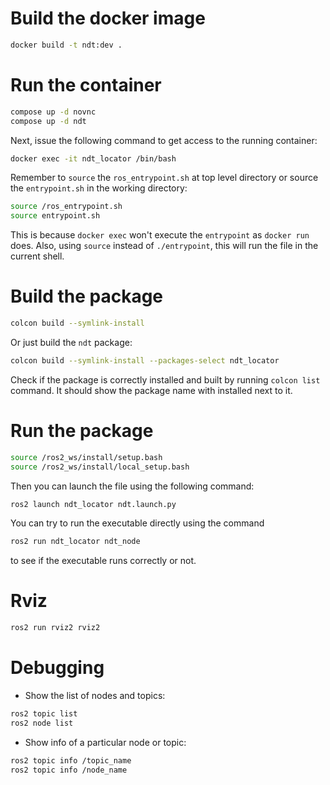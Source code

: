 # Build the docker image
```bash
docker build -t ndt:dev .
```

# Run the container

```bash
compose up -d novnc
compose up -d ndt
```

Next, issue the following command to get access to the running container:
```bash
docker exec -it ndt_locator /bin/bash
```
Remember to `source` the `ros_entrypoint.sh` at top level directory or source
the `entrypoint.sh` in the working directory:
```bash
source /ros_entrypoint.sh
source entrypoint.sh
```
This is because `docker exec` won't execute the `entrypoint` as `docker run`
does. Also, using `source` instead of `./entrypoint`, this will run the file in the
current shell.

# Build the package

```bash
colcon build --symlink-install
```

Or just build the `ndt` package:
```bash
colcon build --symlink-install --packages-select ndt_locator
```

Check if the package is correctly installed and built by running `colcon list` command.
It should show the package name with installed next to it.


# Run the package

```bash
source /ros2_ws/install/setup.bash
source /ros2_ws/install/local_setup.bash
```

Then you can launch the file using the following command:
```bash
ros2 launch ndt_locator ndt.launch.py
```

You can try to run the executable directly using the command
```bash
ros2 run ndt_locator ndt_node
```
to see if the executable runs correctly or not.

# Rviz

```bash
ros2 run rviz2 rviz2
```

# Debugging

- Show the list of nodes and topics:
```bash
ros2 topic list
ros2 node list
```

- Show info of a particular node or topic:
```bash
ros2 topic info /topic_name
ros2 topic info /node_name
```
